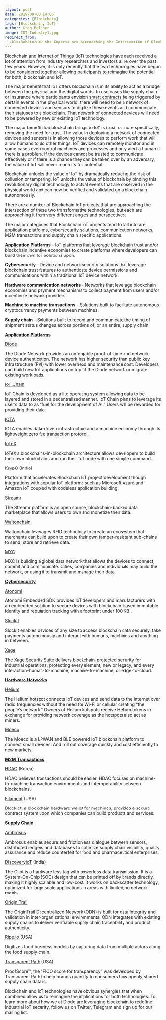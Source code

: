 ```yaml
---
layout: post
date: 2019-09-03 14:06
categories: [Blockchain]
tags: [Blockchain, IoT]
author: Greg Belcher
image: IOT-Industry1.jpg
redirect_from:
- /blockchain/How-the-Experts-are-Approaching-the-Intersection-of-Blockchain-and-IoT-19246/
---
```


Blockchain and Internet of Things (IoT) technologies have each received a lot of attention from industry researchers and investors alike over the past few years. However, it is only recently that the two technologies have begun to be considered together allowing participants to reimagine the potential for both, blockchain and IoT.

The major benefit that IoT offers blockchain is in its ability to act as a bridge between the physical and the digital worlds. In use cases like supply chain or insurance where participants envision [smart contracts](https://www.the-digital-insurer.com/blockchain-and-smart-contracts-for-insurance-is-the-technology-mature-enough/) being triggered by certain events in the physical world, there will need to be a network of connected devices and sensors to digitize these events and communicate their statuses to a blockchain. That network of connected devices will need to be powered by new or existing IoT technology.

The major benefit that blockchain brings to IoT is trust, or more specifically, removing the need for trust. The value in deploying a network of connected devices and sensors is in allowing those devices to perform work that will allow humans to do other things. IoT devices can remotely monitor and in some cases even control machines and processes and only alert a human if there is a problem. If the devices cannot be trusted to communicate effectively or if there is a chance they can be taken over by an adversary, the value of IoT will never reach its full potential.

Blockchain unlocks the value of IoT by dramatically reducing the risk of collusion or tampering. IoT unlocks the value of blockchain by binding this revolutionary digital technology to actual events that are observed in the physical world and can now be verified and validated on a blockchain autonomously.

There are a number of Blockchain IoT projects that are approaching the intersection of these two transformative technologies, but each are approaching it from very different angles and perspectives.

The major categories that Blockchain IoT projects tend to fall into are application platforms, cybersecurity solutions, communication networks, M2M transactions and supply chain specific applications.

**Application Platforms** - IoT platforms that leverage blockchain trust and/or blockchain incentive economies to create platforms where developers can build their own IoT solutions upon.

**Cybersecurity** - Device and network security solutions that leverage blockchain trust features to authenticate device permissions and communications within a traditional IoT device network.

**Hardware communication networks** - Networks that leverage blockchain economies and payment mechanisms to collect payment from users and/or incentivize network providers.

**Machine to machine transactions** - Solutions built to facilitate autonomous cryptocurrency payments between machines.

**Supply chain** - Solutions built to record and communicate the timing of shipment status changes across portions of, or an entire, supply chain.

**<span style="text-decoration:underline;">Application Platforms</span>**

[Diode](https://diode.io/)

The Diode Network provides an unforgable proof-of-time and network-device authentication. The network has higher security than public key infrastructure (PKI) with lower overhead and maintenance cost. Developers can build new IoT applications on top of the Diode network or migrate existing workloads.

[IoT Chain](https://iotchain.io/)

IoT Chain is developed as a lite operating system allowing data to be layered and stored in a decentralized manner. IoT Chain plans to leverage its user’s data to as “fuel for the development of AI.” Users will be rewarded for providing their data.

[IOTA](https://www.iota.org/)

IOTA enables data-driven infrastructure and a machine economy through its lightweight zero fee transaction protocol.

[IoTeX](https://www.iotex.io/)

IoTeX’s blockchains-in-blockchain architecture allows developers to build their own blockchains and run their full node with one simple command.

[KrypC](https://krypc.com/platform/) (India)

Platform that accelerates Blockchain IoT project development though integrations with popular IoT platforms such as Microsoft Azure and Amazon IoT coupled with codeless application building.

[Streamr](https://www.streamr.com/)

The Streamr platform is an open source, blockchain-backed data marketplace that allows users to own and monetize their data.

[Waltonchain](https://www.waltonchain.org/en/)

Waltonchain leverages RFID technology to create an ecosystem that merchants can build upon to create their own tamper-resistant sub-chains to send, store and retrieve data.

[MXC](https://www.mxc.org/)

MXC is building a global data network that allows the devices to connect, commit and communicate. Cities, companies and individuals may build the network, or using it to transmit and manage their data.

**<span style="text-decoration:underline;">Cybersecurity</span>**

[Atonomi](https://atonomi.io/)

Atonomi Embedded SDK provides IoT developers and manufacturers with an embedded solution to secure devices with blockchain-based immutable identity and reputation tracking with a footprint under 100 KB..

[SlockIt](https://slock.it/)

SlockIt enables devices of any size to access blockchain data securely, take payments autonomously and interact with humans, machines and anything in between.

[Xage](https://xage.com/)

The Xage Security Suite delivers blockchain-protected security for industrial operations, protecting every element, new or legacy, and every interaction–human-to-machine, machine-to-machine, or edge-to-cloud.

**<span style="text-decoration:underline;">Hardware Networks</span>**

[Helium](https://www.helium.com/)

The Helium hotspot connects IoT devices and send data to the internet over radio frequencies without the need for Wi-Fi or cellular creating “the people’s network.” Owners of Helium hotspots receive Helium tokens in exchange for providing network coverage as the hotspots also act as miners.

[Moeco](https://moeco.io/)

The Moeco is a LPWAN and BLE powered IoT blockchain platform to connect small devices. And roll out coverage quickly and cost efficiently to new markets.

**<span style="text-decoration:underline;">M2M Transactions</span>**

[HDAC](https://www.hdactech.com/en/Company/company.do) (Korea)

HDAC believes transactions should be easier. HDAC focuses on machine-to-machine transaction environments and interoperability between blockchains.

[Filament](https://filament.com/) (USA)

Blocklet, a blockchain hardware wallet for machines, provides a secure contract system upon which companies can build products and services.

**<span style="text-decoration:underline;">Supply Chain</span>**

[Ambrosus](https://ambrosus.com/)

Ambrosus enables secure and frictionless dialogue between sensors, distributed ledgers and databases to optimize supply chain visibility, quality assurance and reduce counterfeit for food and pharmaceutical enterprises.

[DiscoveryIoT](https://discoveryiot.com/) (India)

The Cliot is a hardware less tag with powerless data transmission. It is a System-On-Chip (SOC) design that can be printed off by brands directly, making it highly scalable and low-cost. It works on backscatter technology, optimized for large scale applications in areas with limited/no network reach.

[Origin Trail](https://origintrail.io/)

The OriginTrail Decentralized Network (ODN) is built for data integrity and validation in inter-organizational environments. ODN integrates with existing supply chains to deliver verifiable supply chain traceability and product authenticity.

[Ripe.io](https://www.ripe.io/) (USA)

Digitizes food business models by capturing data from multiple actors along the food supply chain.

[Transparent Path](http://xparent.io/about/the-team/) (USA)

ProofScore™, the “FICO score for transparency” was developed by Transparent Path to help brands quantify to consumers how openly shared supply chain data is.

Blockchain and IoT technologies have obvious synergies that when combined allow us to reimagine the implications for both technologies. To learn more about how we at Diode are leveraging blockchain to redefine industrial IoT security, follow us on Twitter, Telegram and sign up for our mailing list.